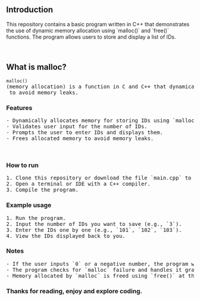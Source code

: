 <h2>Introduction</h2>
<p>This repository contains a basic program written in C++ that demonstrates the use of dynamic memory allocation using `malloc()` and `free()` functions. The program allows users to store and display a list of IDs.</p> <br>

<h2>What is malloc?</h2>
<pre><code>malloc()</code>(memory allocation) is a function in C and C++ that dynamically allocates a specified amount of memory on the heap at runtime and returns a pointer to it. It is used when the required memory size is not known at compile time, allowing flexibility in managing data. The allocated memory must be freed using <code>free()</code> to avoid memory leaks.</pre>

<h3>Features</h3>
<pre>- Dynamically allocates memory for storing IDs using `malloc`.
- Validates user input for the number of IDs.
- Prompts the user to enter IDs and displays them.
- Frees allocated memory to avoid memory leaks.</pre> <br>

<h3>How to run</h3>
<pre>1. Clone this repository or download the file `main.cpp` to your local machine.
2. Open a terminal or IDE with a C++ compiler.
3. Compile the program.</pre>

<h3>Example usage</h3>
<pre>1. Run the program.
2. Input the number of IDs you want to save (e.g., `3`).
3. Enter the IDs one by one (e.g., `101`, `102`, `103`).
4. View the IDs displayed back to you.</pre>

<h3>Notes</h3>
<pre>- If the user inputs `0` or a negative number, the program will display an "Invalid input" message.
- The program checks for `malloc` failure and handles it gracefully.
- Memory allocated by `malloc` is freed using `free()` at the end of the program.</pre>

<h3>Thanks for reading, enjoy and explore coding.</h3>
